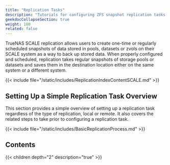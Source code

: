 ```yaml
---
title: "Replication Tasks"
description: "Tutorials for configuring ZFS snapshot replication tasks in TrueNAS SCALE."
geekdocCollapseSection: true
weight: 100
related: false
---
```


TrueNAS SCALE replication allows users to create one-time or regularly scheduled snapshots of data stored in pools, datasets or zvols on their SCALE system as a way to back up stored data.
When properly configured and scheduled, replication takes regular snapshots of storage pools or datasets and saves them in the destination location either on the same system or a different system.

{{< include file="/static/includes/ReplicationIndexContentSCALE.md" >}}

## Setting Up a Simple Replication Task Overview

This section provides a simple overview of setting up a replication task regardless of the type of replication, local or remote.
It also covers the related steps to take prior to configuring a replication task.

{{< include file="/static/includes/BasicReplicationProcess.md" >}}

## Contents

{{< children depth="2" description="true" >}}
